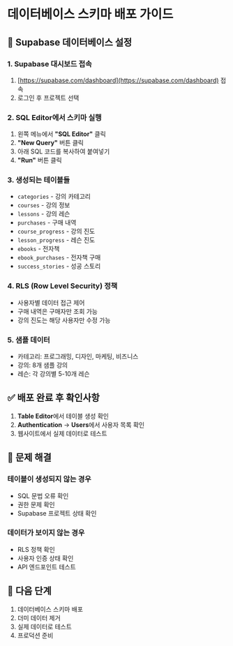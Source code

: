 # 데이터베이스 스키마 배포 가이드

## 🚀 Supabase 데이터베이스 설정

### 1. Supabase 대시보드 접속
1. [https://supabase.com/dashboard](https://supabase.com/dashboard) 접속
2. 로그인 후 프로젝트 선택

### 2. SQL Editor에서 스키마 실행
1. 왼쪽 메뉴에서 **"SQL Editor"** 클릭
2. **"New Query"** 버튼 클릭
3. 아래 SQL 코드를 복사하여 붙여넣기
4. **"Run"** 버튼 클릭

### 3. 생성되는 테이블들
- `categories` - 강의 카테고리
- `courses` - 강의 정보
- `lessons` - 강의 레슨
- `purchases` - 구매 내역
- `course_progress` - 강의 진도
- `lesson_progress` - 레슨 진도
- `ebooks` - 전자책
- `ebook_purchases` - 전자책 구매
- `success_stories` - 성공 스토리

### 4. RLS (Row Level Security) 정책
- 사용자별 데이터 접근 제어
- 구매 내역은 구매자만 조회 가능
- 강의 진도는 해당 사용자만 수정 가능

### 5. 샘플 데이터
- 카테고리: 프로그래밍, 디자인, 마케팅, 비즈니스
- 강의: 8개 샘플 강의
- 레슨: 각 강의별 5-10개 레슨

## ✅ 배포 완료 후 확인사항

1. **Table Editor**에서 테이블 생성 확인
2. **Authentication** → **Users**에서 사용자 목록 확인
3. 웹사이트에서 실제 데이터로 테스트

## 🔧 문제 해결

### 테이블이 생성되지 않는 경우
- SQL 문법 오류 확인
- 권한 문제 확인
- Supabase 프로젝트 상태 확인

### 데이터가 보이지 않는 경우
- RLS 정책 확인
- 사용자 인증 상태 확인
- API 엔드포인트 테스트

## 📝 다음 단계

1. 데이터베이스 스키마 배포
2. 더미 데이터 제거
3. 실제 데이터로 테스트
4. 프로덕션 준비
